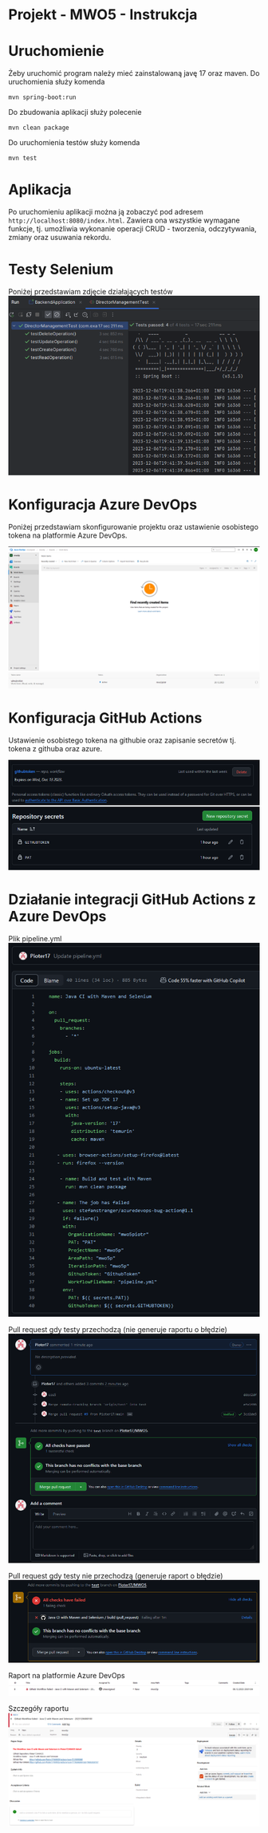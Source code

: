 
# Projekt - MWO5 - Instrukcja


# Uruchomienie

Żeby uruchomić program należy mieć zainstalowaną javę 17 oraz maven. Do uruchomienia służy komenda
```copyable
mvn spring-boot:run
```
Do zbudowania aplikacji służy polecenie 
```copyable
mvn clean package
```
Do uruchomienia testów służy komenda
```copyable
mvn test
```

# Aplikacja

Po uruchomieniu aplikacji można ją zobaczyć pod adresem ```http://localhost:8080/index.html```. Zawiera ona wszystkie wymagane funkcje, tj. umożliwia wykonanie operacji CRUD - tworzenia, odczytywania, zmiany oraz usuwania rekordu.

# Testy Selenium

Poniżej przedstawiam zdjęcie działających testów
![](zdj/testpassed.png)

# Konfiguracja Azure DevOps

Poniżej przedstawiam skonfigurowanie projektu oraz ustawienie osobistego tokena na platformie Azure DevOps.

![](zdj/azureconfig.png)
![](zdj/azuretoken.png)

# Konfiguracja GitHub Actions

Ustawienie osobistego tokena na githubie oraz zapisanie secretów tj. tokena z githuba oraz azure.

![](zdj/githubtoken.png)
![](zdj/secrets.png)

# Działanie integracji GitHub Actions z Azure DevOps

Plik pipeline.yml
![](zdj/plik-yml.png)

Pull request gdy testy przechodzą (nie generuje raportu o błędzie)
![](zdj/pullrequestpassed.png)

Pull request gdy testy nie przechodzą (generuje raport o błędzie)
![](zdj/pullrequestfailed.png)

Raport na platformie Azure DevOps
![](zdj/azurereport.png)

Szczegóły raportu
![](zdj/reportdetails.png)
